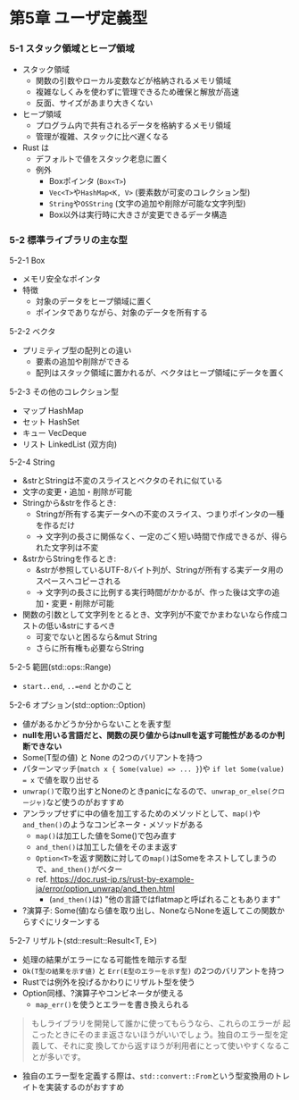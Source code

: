 第5章 ユーザ定義型
===============

### 5-1 スタック領域とヒープ領域

- スタック領域
  - 関数の引数やローカル変数などが格納されるメモリ領域
  - 複雑なしくみを使わずに管理できるため確保と解放が高速
  - 反面、サイズがあまり大きくない
- ヒープ領域
  - プログラム内で共有されるデータを格納するメモリ領域
  - 管理が複雑、スタックに比べ遅くなる
- Rust は
  - デフォルトで値をスタック老息に置く
  - 例外
    - Boxポインタ (`Box<T>`)
    - `Vec<T>`や`HashMap<K, V>` (要素数が可変のコレクション型)
    - `String`や`OSString` (文字の追加や削除が可能な文字列型)
    - Box以外は実行時に大きさが変更できるデータ構造


### 5-2 標準ライブラリの主な型

5-2-1 Box

- メモリ安全なポインタ
- 特徴
  - 対象のデータをヒープ領域に置く
  - ポインタでありながら、対象のデータを所有する

5-2-2 ベクタ

- プリミティブ型の配列との違い
  - 要素の追加や削除ができる
  - 配列はスタック領域に置かれるが、ベクタはヒープ領域にデータを置く

5-2-3 その他のコレクション型

- マップ HashMap
- セット HashSet
- キュー VecDeque
- リスト LinkedList (双方向)

5-2-4 String

- &strとStringは不変のスライスとベクタのそれに似ている
- 文字の変更・追加・削除が可能
- Stringから&strを作るとき:
  - Stringが所有する実データへの不変のスライス、つまりポインタの一種を作るだけ
  - -> 文字列の長さに関係なく、一定のごく短い時間で作成できるが、得られた文字列は不変
- &strからStringを作るとき:
  - &strが参照しているUTF-8バイト列が、Stringが所有する実データ用のスペースへコピーされる
  - -> 文字列の長さに比例する実行時間がかかるが、作った後は文字の追加・変更・削除が可能
- 関数の引数として文字列をとるとき、文字列が不変でかまわないなら作成コストの低い&strにするべき
  - 可変でないと困るなら&mut String
  - さらに所有権も必要ならString

5-2-5 範囲(std::ops::Range)

- `start..end`, `..=end` とかのこと


5-2-6 オプション(std::option::Option<T>)

- 値があるかどうか分からないことを表す型
- **nullを用いる言語だと、関数の戻り値からはnullを返す可能性があるのか判断できない**
- Some(T型の値) と None の2つのバリアントを持つ
- パターンマッチ(`match x { Some(value) => ... }`)や `if let Some(value) = x` で値を取り出せる
- `unwrap()`で取り出すとNoneのときpanicになるので、`unwrap_or_else(クロージャ)`など使うのがおすすめ
- アンラップせずに中の値を加工するためのメソッドとして、`map()`や`and_then()`のようなコンビネータ・メソッドがある
  - `map()`は加工した値をSome()で包み直す
  - `and_then()`は加工した値をそのまま返す
  - `Option<T>`を返す関数に対しての`map()`はSomeをネストしてしまうので、`and_then()`がベター
  - ref. https://doc.rust-jp.rs/rust-by-example-ja/error/option_unwrap/and_then.html
    - (`and_then()`は) "他の言語ではflatmapと呼ばれることもあります"
- ?演算子: Some(値)なら値を取り出し、NoneならNoneを返してこの関数からすぐにリターンする


5-2-7 リザルト(std::result::Result<T, E>)

- 処理の結果がエラーになる可能性を暗示する型
- `Ok(T型の結果を示す値)` と `Err(E型のエラーを示す型)` の2つのバリアントを持つ
- Rustでは例外を投げるかわりにリザルト型を使う
- Option同様、?演算子やコンビネータが使える
  - `map_err()`を使うとエラーを書き換えられる

> もしライブラリを開発して誰かに使ってもらうなら、これらのエラーが 起こったときにそのまま返さないほうがいいでしょう。独自のエラー型を定義して、それに変 換してから返すほうが利用者にとって使いやすくなることが多いです。

- 独自のエラー型を定義する際は、`std::convert::From`という型変換用のトレイトを実装するのがおすすめ
